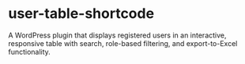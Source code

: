 # user-table-shortcode
A WordPress plugin that displays registered users in an interactive, responsive table with search, role-based filtering, and export-to-Excel functionality.
